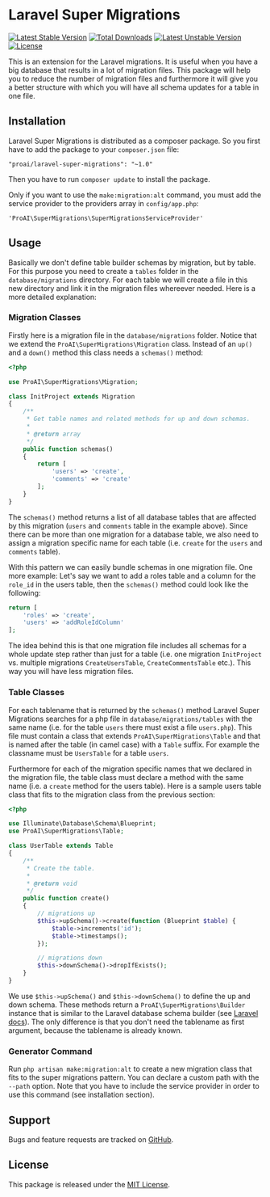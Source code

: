 # Laravel Super Migrations

[![Latest Stable Version](https://poser.pugx.org/proai/laravel-super-migrations/v/stable)](https://packagist.org/packages/proai/laravel-super-migrations) [![Total Downloads](https://poser.pugx.org/proai/laravel-super-migrations/downloads)](https://packagist.org/packages/proai/laravel-super-migrations) [![Latest Unstable Version](https://poser.pugx.org/proai/laravel-super-migrations/v/unstable)](https://packagist.org/packages/proai/laravel-super-migrations) [![License](https://poser.pugx.org/proai/laravel-super-migrations/license)](https://packagist.org/packages/proai/laravel-super-migrations)

This is an extension for the Laravel migrations. It is useful when you have a big database that results in a lot of migration files. This package will help you to reduce the number of migration files and furthermore it will give you a better structure with which you will have all schema updates for a table in one file.

## Installation

Laravel Super Migrations is distributed as a composer package. So you first have to add the package to your `composer.json` file:

```
"proai/laravel-super-migrations": "~1.0"
```

Then you have to run `composer update` to install the package.

Only if you want to use the `make:migration:alt` command, you must add the service provider to the providers array in `config/app.php`:

```
'ProAI\SuperMigrations\SuperMigrationsServiceProvider'
```

## Usage

Basically we don't define table builder schemas by migration, but by table. For this purpose you need to create a `tables` folder in the `database/migrations` directory. For each table we will create a file in this new directory and link it in the migration files whereever needed. Here is a more detailed explanation:

### Migration Classes

Firstly here is a migration file in the `database/migrations` folder. Notice that we extend the `ProAI\SuperMigrations\Migration` class. Instead of an `up()` and a `down()` method this class needs a `schemas()` method:

```php
<?php

use ProAI\SuperMigrations\Migration;

class InitProject extends Migration
{
    /**
     * Get table names and related methods for up and down schemas.
     *
     * @return array
     */
    public function schemas()
    {
        return [
            'users' => 'create',
            'comments' => 'create'
        ];
    }
}

```

The `schemas()` method returns a list of all database tables that are affected by this migration (`users` and `comments` table in the example above). Since there can be more than one migration for a database table, we also need to assign a migration specific name for each table (i.e. `create` for the `users` and `comments` table).

With this pattern we can easily bundle schemas in one migration file. One more example: Let's say we want to add a roles table and a column for the `role_id` in the users table, then the `schemas()` method could look like the following:

```php
return [
    'roles' => 'create',
    'users' => 'addRoleIdColumn'
];

```

The idea behind this is that one migration file includes all schemas for a whole update step rather than just for a table (i.e. one migration `InitProject` vs. multiple migrations `CreateUsersTable`, `CreateCommentsTable` etc.). This way you will have less migration files.

### Table Classes

For each tablename that is returned by the `schemas()` method Laravel Super Migrations searches for a php file in `database/migrations/tables` with the same name (i.e. for the table `users` there must exist a file `users.php`). This file must contain a class that extends `ProAI\SuperMigrations\Table` and that is named after the table (in camel case) with a `Table` suffix. For example the classname must be `UsersTable` for a table `users`.

Furthermore for each of the migration specific names that we declared in the migration file, the table class must declare a method with the same name (i.e. a `create` method for the users table). Here is a sample users table class that fits to the migration class from the previous section:

```php
<?php

use Illuminate\Database\Schema\Blueprint;
use ProAI\SuperMigrations\Table;

class UserTable extends Table
{
    /**
     * Create the table.
     *
     * @return void
     */
    public function create()
    {
        // migrations up
        $this->upSchema()->create(function (Blueprint $table) {
            $table->increments('id');
            $table->timestamps();
        });

        // migrations down
        $this->downSchema()->dropIfExists();
    }
}

```

We use `$this->upSchema()` and `$this->downSchema()` to define the up and down schema. These methods return a `ProAI\SuperMigrations\Builder` instance that is similar to the Laravel database schema builder (see [Laravel docs](https://laravel.com/docs/5.3/migrations)). The only difference is that you don't need the tablename as first argument, because the tablename is already known.

### Generator Command

Run `php artisan make:migration:alt` to create a new migration class that fits to the super migrations pattern. You can declare a custom path with the `--path` option. Note that you have to include the service provider in order to use this command (see installation section).

## Support

Bugs and feature requests are tracked on [GitHub](https://github.com/proai/laravel-super-migrations/issues).

## License

This package is released under the [MIT License](LICENSE).

